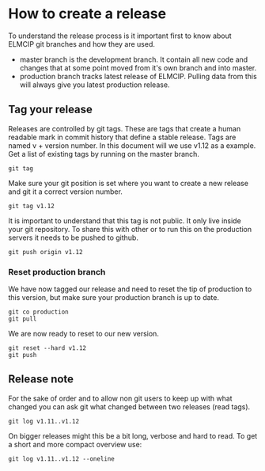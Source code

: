 # How to create a release
To understand the release process is it important first to know about ELMCIP git branches and how they are used.

- master branch is the development branch. It contain all new code and changes that at some point moved from it's own branch and into master.
- production branch tracks latest release of ELMCIP. Pulling data from this will always give you latest production release.

## Tag your release
Releases are controlled by git tags. These are tags that create a human readable mark in commit history that define a stable release. Tags are named v + version number. In this document will we use v1.12 as a example. Get a list of existing tags by running on the master branch.

    git tag

Make sure your git position is set where you want to create a new release and git it a correct version number.

    git tag v1.12

It is important to understand that this tag is not public. It only live inside your git repository. To share this with other or to run this on the production servers it needs to be pushed to github.

    git push origin v1.12

### Reset production branch
We have now tagged our release and need to reset the tip of production to this version, but make sure your production branch is up to date.

    git co production
    git pull

We are now ready to reset to our new version.

    git reset --hard v1.12
    git push


## Release note
For the sake of order and to allow non git users to keep up with what changed you can ask git what changed between two releases (read tags).

    git log v1.11..v1.12

On bigger releases might this be a bit long, verbose and hard to read. To get a short and more compact overview use:

    git log v1.11..v1.12 --oneline
